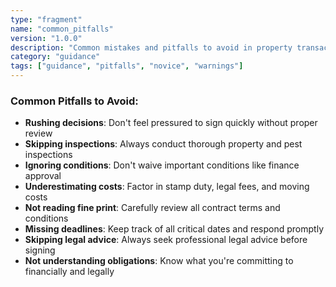 ```yaml
---
type: "fragment"
name: "common_pitfalls"
version: "1.0.0"
description: "Common mistakes and pitfalls to avoid in property transactions"
category: "guidance"
tags: ["guidance", "pitfalls", "novice", "warnings"]
---
```


### Common Pitfalls to Avoid:
- **Rushing decisions**: Don't feel pressured to sign quickly without proper review
- **Skipping inspections**: Always conduct thorough property and pest inspections
- **Ignoring conditions**: Don't waive important conditions like finance approval
- **Underestimating costs**: Factor in stamp duty, legal fees, and moving costs
- **Not reading fine print**: Carefully review all contract terms and conditions
- **Missing deadlines**: Keep track of all critical dates and respond promptly
- **Skipping legal advice**: Always seek professional legal advice before signing
- **Not understanding obligations**: Know what you're committing to financially and legally
